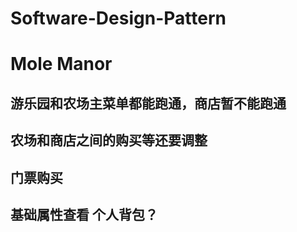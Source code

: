 # Software-Design-Pattern  #
<h1>Mole Manor</h1>  
<h2>游乐园和农场主菜单都能跑通，商店暂不能跑通</h2>
<h2>农场和商店之间的购买等还要调整</h2>
<h2>门票购买</h2>
<h2>基础属性查看 个人背包？</h2>